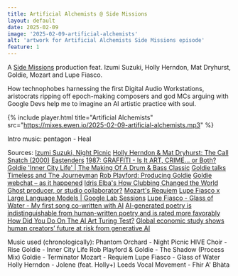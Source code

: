 ```yaml
---
title: Artificial Alchemists @ Side Missions
layout: default
date: 2025-02-09
image: '2025-02-09-artificial-alchemists'
alt: 'artwork for Artificial Alchemists Side Missions episode'
feature: 1
---
```


A [Side Missions](https://sidemissions.substack.com/) production feat. Izumi Suzuki, Holly Herndon, Mat Dryhurst, Goldie, Mozart and Lupe Fiasco.

How technophobes harnessing the first Digital Audio Workstations, aristocrats ripping off epoch-making composers and god MCs arguing with Google Devs help me to imagine an AI artistic practice with soul.

{% include player.html title="Artificial Alchemists" src="https://mixes.ewen.io/2025-02-09-artificial-alchemists.mp3" %}

Intro music: pentagon - Heal

Sources:
[Izumi Suzuki, Night Picnic](https://www.bostonreview.net/articles/night-picnic/)
[Holly Herndon & Mat Dryhurst: The Call](https://www.serpentinegalleries.org/whats-on/holly-herndon-mat-dryhurst-the-call/)
[Snatch (2000)](https://www.imdb.com/title/tt0208092/)
[Eastenders](https://en.wikipedia.org/wiki/EastEnders)
[1987: GRAFFITI - Is It ART, CRIME... or Both?](https://www.youtube.com/watch?v=eGM_XJsCFqc)
[Goldie 'Inner City Life' | The Making Of A Drum & Bass Classic](https://www.youtube.com/@DJMag)
[Goldie talks Timeless and The Journeyman](https://www.musicradar.com/news/goldie-talks-timeless-and-the-journeyman)
[Rob Playford: Producing Goldie](https://www.soundonsound.com/people/rob-playford-producing-goldie)
[Goldie webchat – as it happened](https://www.theguardian.com/music/live/2015/may/11/goldie-webchat-timeless-heritage-orchestra)
[Idris Elba's How Clubbing Changed the World](https://www.channel4.com/press/news/idris-elbas-how-clubbing-changed-world)
[Ghost producer, or studio collaborator?](https://djmag.com/features/ghost-producer-or-studio-collaborator)
[Mozart's Requiem](https://en.wikipedia.org/wiki/Requiem_(Mozart))
[Lupe Fiasco x Large Language Models | Google Lab Sessions](https://www.youtube.com/watch?v=yYp18JAvKkQ)
[Lupe Fiasco - Glass of Water - My first song co-written with AI](https://www.youtube.com/watch?v=tZVw06KceXA)
[AI-generated poetry is indistinguishable from human-written poetry and is rated more favorably](https://www.nature.com/articles/s41598-024-76900-1)
[How Did You Do On The AI Art Turing Test?](https://www.astralcodexten.com/p/how-did-you-do-on-the-ai-art-turing)
[Global economic study shows human creators’ future at risk from generative AI](https://www.cisac.org/Newsroom/news-releases/global-economic-study-shows-human-creators-future-risk-generative-ai)

Music used (chronologically):
Phantom Orchard - Night Picnic
HIVE Choir - Rise
Goldie - Inner City Life
Rob Playford & Goldie - The Shadow (Process Mix)
Goldie - Terminator
Mozart - Requiem
Lupe Fiasco - Glass of Water
Holly Herndon - Jolene (feat. Holly+)
Leeds Vocal Movement - Fhir A' Bhàta
